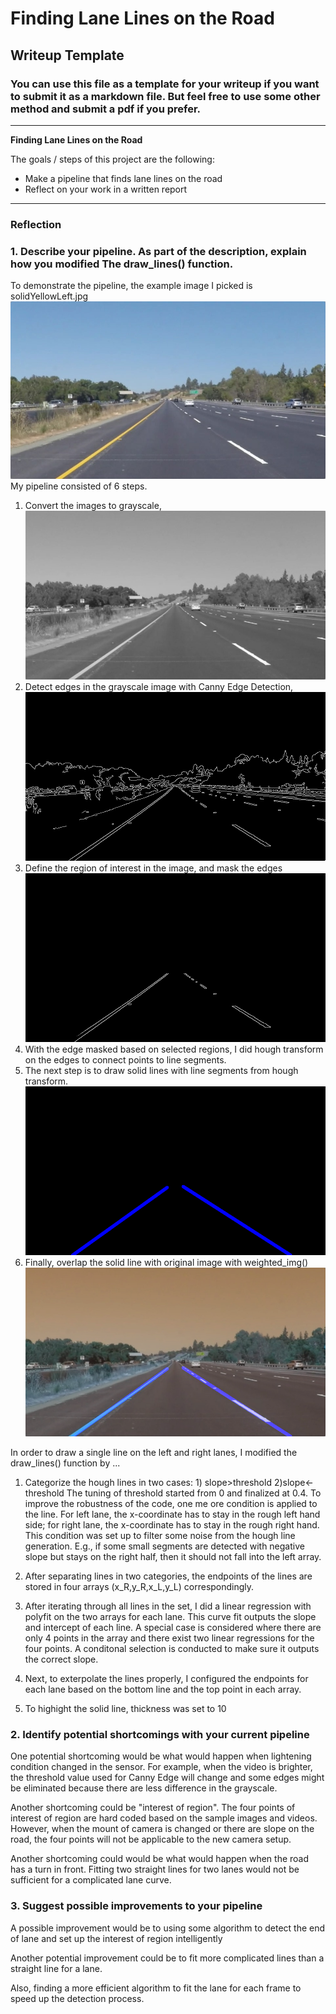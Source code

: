 # **Finding Lane Lines on the Road** 

## Writeup Template

### You can use this file as a template for your writeup if you want to submit it as a markdown file. But feel free to use some other method and submit a pdf if you prefer.

---

**Finding Lane Lines on the Road**

The goals / steps of this project are the following:
* Make a pipeline that finds lane lines on the road
* Reflect on your work in a written report


[//]: # (Image References)

[image0]: ./test_images/solidYellowLeft.jpg "OriginalPicture"
[image1]: ./test_images_output/gray.png "Grayscale"
[image2]: ./test_images_output/edges.png "CannyEdges"
[image3]: ./test_images_output/region_of_interest.png "Region Of Interest"
[image4]: ./test_images_output/line_img.png "Line Image"
[image5]: ./test_images_output/weight_img.png "Overlap the line with original picture"

---

### Reflection

### 1. Describe your pipeline. As part of the description, explain how you modified The draw_lines() function.
To demonstrate the pipeline, the example image I picked is solidYellowLeft.jpg
![alt text][image0]
My pipeline consisted of 6 steps. 
1. Convert the images to grayscale, 
![alt text][image1]
2. Detect edges in the grayscale image with Canny Edge Detection, 
![alt text][image2]
3. Define the region of interest in the image, and mask the edges
![alt text][image3]
4. With the edge masked based on selected regions, I did hough transform on the edges to connect points to line segments. 
5. The next step is to draw solid lines with line segments from hough transform. 
![alt text][image4]
6. Finally, overlap the solid line with original image with weighted_img()
![alt text][image5]



In order to draw a single line on the left and right lanes, I modified the draw_lines() function by ...
1. Categorize the hough lines in two cases: 1) slope>threshold 2)slope<-threshold
The tuning of threshold started from 0 and finalized at 0.4. To improve the robustness of the code, one me ore condition is applied to the line. For left lane, the x-coordinate has to stay in the rough left hand side; for right lane, the x-coordinate has to stay in the rough right hand. This condition was set up to filter some noise from the hough line generation. E.g., if some small segments are detected with negative slope but stays on the right half, then it should not fall into the left array. 

2. After separating lines in two categories,  the endpoints of the lines are stored in four arrays (x_R,y_R,x_L,y_L) correspondingly. 

3. After iterating through all lines in the set, I did a linear regression with polyfit on the two arrays for each lane. This curve fit outputs the slope and intercept of each line. A special case is considered where there are only 4 points in the array and there exist two linear regressions for the four points. A conditonal selection is conducted to make sure it outputs the correct slope.

4. Next, to exterpolate the lines properly, I configured the endpoints for each lane based on the bottom line and the top point in each array. 

5. To highight the solid line, thickness was set to 10

### 2. Identify potential shortcomings with your current pipeline


One potential shortcoming would be what would happen when lightening condition changed in the sensor. For example, when the video is brighter, the threshold value used for Canny Edge will change and some edges might be eliminated because there are less difference in the grayscale.


Another shortcoming could be "interest of region". The four points of interest of region are hard coded based on the sample images and videos. However, when the mount of camera is changed or there are slope on the road, the four points will not be applicable to the new camera setup.

Another shortcoming could would be what would happen when the road has a turn in front. Fitting two straight lines for two lanes would not be sufficient for a complicated lane curve.


### 3. Suggest possible improvements to your pipeline

A possible improvement would be to using some algorithm to detect the end of lane and set up the interest of region intelligently

Another potential improvement could be to fit more complicated lines than a straight line for a lane. 

Also, finding a more efficient algorithm to fit the lane for each frame to speed up the detection process. 
